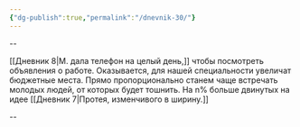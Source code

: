 ```yaml
---
{"dg-publish":true,"permalink":"/dnevnik-30/"}
---
```



--

[[Дневник 8\|М. дала телефон на целый день,]] чтобы посмотреть объявления о работе. Оказывается, для нашей специальности увеличат бюджетные места. Прямо пропорционально станем чаще встречать молодых людей, от которых будет тошнить. На n% больше двинутых на идее [[Дневник 7\|Протея, изменчивого в ширину.]]

--